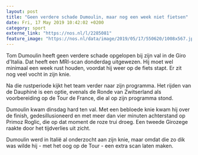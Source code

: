 ```yaml
---
layout: post
title: "Geen verdere schade Dumoulin, maar nog een week niet fietsen"
date: Fri, 17 May 2019 10:42:02 +0200
category: sport
externe_link: "https://nos.nl/l/2285081"
feature_image: "https://nos.nl/data/image/2019/05/17/550620/1008x567.jpg"
---
```


<p>Tom Dumoulin heeft geen verdere schade opgelopen bij zijn val in de Giro d'Italia. Dat heeft een MRI-scan donderdag uitgewezen. Hij moet wel minimaal een week rust houden, voordat hij weer op de fiets stapt. Er zit nog veel vocht in zijn knie.</p>
<p>Na die rustperiode kijkt het team verder naar zijn programma. Het rijden van de Dauphiné is een optie, evenals de Ronde van Zwitserland als voorbereiding op de Tour de France, die al op zijn programma stond.</p>
<p>Dumoulin kwam dinsdag hard ten val. Met een bebloede knie kwam hij over de finish, gedesillusioneerd en met meer dan vier minuten achterstand op Primoz Roglic, die op dat moment de roze trui droeg. Een tweede Girozege raakte door het tijdverlies uit zicht.</p>
<p>Dumoulin werd in Italië al onderzocht aan zijn knie, maar omdat die zo dik was wilde hij - met het oog op de Tour - een extra scan laten maken.</p>
